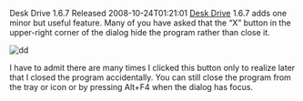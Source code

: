 Desk Drive 1.6.7 Released
2008-10-24T01:21:01
[Desk Drive](http://mike-ward.net/deskdrive) 1.6.7 adds one minor but useful feature. Many of you have asked that the “X” button in the upper-right corner of the dialog hide the program rather than close it.

![dd](http://mike-ward.net/content/images/blog/DeskDrive1.6.7Released_12C0B/dd.jpg)

I have to admit there are many times I clicked this button only to realize later that I closed the program accidentally. You can still close the program from the tray or icon or by pressing Alt+F4 when the dialog has focus.
